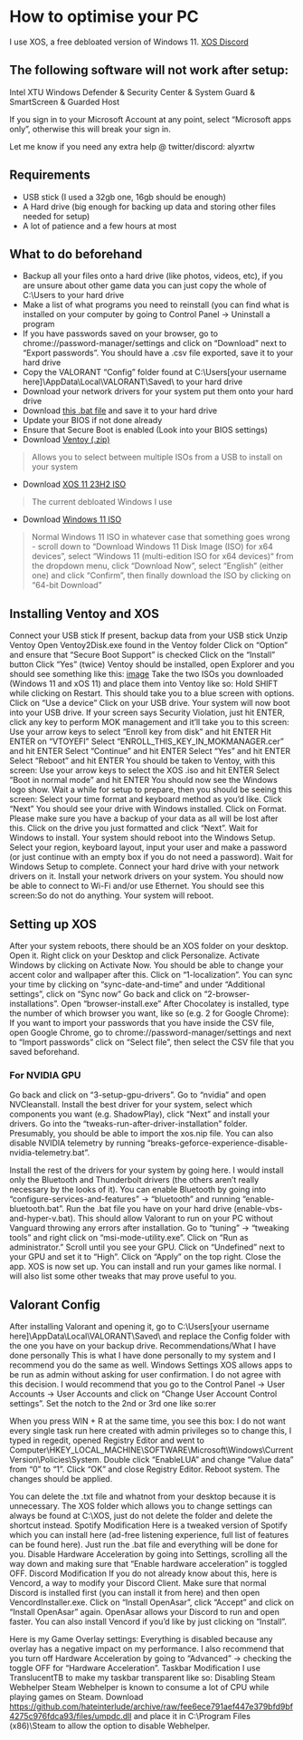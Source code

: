 # How to optimise your PC
I use XOS, a free debloated version of Windows 11. [XOS Discord](https://discord.gg/XTYEjZNPgX)

## The following software will not work after setup:
Intel XTU
Windows Defender & Security Center & System Guard & SmartScreen & Guarded Host

If you sign in to your Microsoft Account at any point, select “Microsoft apps only”, otherwise this will break your sign in.

Let me know if you need any extra help @ twitter/discord: alyxrtw

## Requirements
- USB stick (I used a 32gb one, 16gb should be enough)
- A Hard drive (big enough for backing up data and storing other files needed for setup) 
- A lot of patience and a few hours at most

## What to do beforehand
- Backup all your files onto a hard drive (like photos, videos, etc), if you are unsure about other game data you can just copy the whole of C:\Users to your hard drive
- Make a list of what programs you need to reinstall (you can find what is installed on your computer by going to Control Panel -> Uninstall a program
- If you have passwords saved on your browser, go to chrome://password-manager/settings and click on “Download” next to “Export passwords”. You should have a .csv file exported, save it to your hard drive
- Copy the VALORANT “Config” folder found at C:\Users\[your username here]\AppData\Local\VALORANT\Saved\ to your hard drive
- Download your network drivers for your system put them onto your hard drive
- Download [this .bat file](https://cdn.discordapp.com/attachments/1294815650186788916/1354502185697939538/enable-vbs-and-hyper-v.bat?ex=6822d3b6&is=68218236&hm=7dabafe9badbc80053a3aad97e7ac79f5ef2c9d841d8c893b93e19f62e33d568&) and save it to your hard drive
- Update your BIOS if not done already
- Ensure that Secure Boot is enabled (Look into your BIOS settings)
- Download [Ventoy (.zip)](https://sourceforge.net/projects/ventoy/files/v1.1.05/ventoy-1.1.05-windows.zip/download) 
> Allows you to select between multiple ISOs from a USB to install on your system
- Download [XOS 11 23H2 ISO](https://drive.google.com/file/d/1F9xoCeYEPrrDPtZErHPvzHZ406V2pgrI) 
> The current debloated Windows I use
- Download [Windows 11 ISO](https://www.microsoft.com/en-us/software-download/windows11) 
> Normal Windows 11 ISO in whatever case that something goes wrong - scroll down to “Download Windows 11 Disk Image (ISO) for x64 devices”, select “Windows 11 (multi-edition ISO for x64 devices)“ from the dropdown menu, click “Download Now”, select “English” (either one) and click “Confirm”, then finally download the ISO by clicking on “64-bit Download”

## Installing Ventoy and XOS
Connect your USB stick
If present, backup data from your USB stick 
Unzip Ventoy
Open Ventoy2Disk.exe found in the Ventoy folder
Click on “Option” and ensure that “Secure Boot Support” is checked
Click on the “Install” button
Click “Yes” (twice)
Ventoy should be installed, open Explorer and you should see something like this:
[image](https://github.com/hateinterlude/archive/edit/main/guides/PC%20Optimization%20Guide%20(XOS)/images/image2.png)
Take the two ISOs you downloaded (Windows 11 and xOS 11) and place them into Ventoy like so: 
Hold SHIFT while clicking on Restart. This should take you to a blue screen with options.
Click on “Use a device”
Click on your USB drive. Your system will now boot into your USB drive.
If your screen says Security Violation, just hit ENTER, click any key to perform MOK management and it’ll take you to this screen:
Use your arrow keys to select “Enroll key from disk” and hit ENTER
Hit ENTER on “VTOYEFI”
Select “ENROLL_THIS_KEY_IN_MOKMANAGER.cer” and hit ENTER
Select “Continue” and hit ENTER
Select “Yes” and hit ENTER
Select “Reboot” and hit ENTER
You should be taken to Ventoy, with this screen:
Use your arrow keys to select the XOS .iso and hit ENTER
Select “Boot in normal mode” and hit ENTER
You should now see the Windows logo show.
Wait a while for setup to prepare, then you should be seeing this screen:
Select your time format and keyboard method as you’d like. Click “Next”
You should see your drive with Windows installed. Click on Format. Please make sure you have a backup of your data as all will be lost after this. Click on the drive you just formatted and click “Next”.
Wait for Windows to install. Your system should reboot into the Windows Setup.
Select your region, keyboard layout, input your user and make a password (or just continue with an empty box if you do not need a password).
Wait for Windows Setup to complete.
Connect your hard drive with your network drivers on it. Install your network drivers on your system. You should now be able to connect to Wi-Fi and/or use Ethernet.
You should see this screen:So do not do anything. Your system will reboot.
## Setting up XOS
After your system reboots, there should be an XOS folder on your desktop. Open it.
Right click on your Desktop and click Personalize. Activate Windows by clicking on Activate Now. You should be able to change your accent color and wallpaper after this.
Click on “1-localization”. You can sync your time by clicking on “sync-date-and-time” and under “Additional settings”, click on “Sync now”
Go back and click on “2-browser-installations”. Open “browser-install.exe”
After Chocolatey is installed, type the number of which browser you want, like so (e.g. 2 for Google Chrome):
If you want to import your passwords that you have inside the CSV file, open Google Chrome, go to chrome://password-manager/settings and next to “Import passwords” click on “Select file”, then select the CSV file that you saved beforehand.
### For NVIDIA GPU
Go back and click on “3-setup-gpu-drivers”. Go to “nvidia” and open NVCleanstall.
Install the best driver for your system, select which components you want (e.g. ShadowPlay), click “Next” and install your drivers.
Go into the “tweaks-run-after-driver-installation” folder. Presumably, you should be able to import the xos.nip file. You can also disable NVIDIA telemetry by running “breaks-geforce-experience-disable-nvidia-telemetry.bat”. 

Install the rest of the drivers for your system by going here. I would install only the Bluetooth and Thunderbolt drivers (the others aren’t really necessary by the looks of it).
You can enable Bluetooth by going into “configure-services-and-features” -> “bluetooth” and running “enable-bluetooth.bat”.
Run the .bat file you have on your hard drive (enable-vbs-and-hyper-v.bat). This should allow Valorant to run on your PC without Vanguard throwing any errors after installation.
Go to “tuning” -> “tweaking tools” and right click on “msi-mode-utility.exe”. Click on “Run as administrator.”
Scroll until you see your GPU. Click on “Undefined” next to your GPU and set it to “High”. Click on “Apply” on the top right. Close the app.
XOS is now set up. You can install and run your games like normal. I will also list some other tweaks that may prove useful to you.
## Valorant Config
After installing Valorant and opening it, go to C:\Users\[your username here]\AppData\Local\VALORANT\Saved\ and replace the Config folder with the one you have on your backup drive.
Recommendations/What I have done personally
This is what I have done personally to my system and I recommend you do the same as well.
Windows Settings
XOS allows apps to be run as admin without asking for user confirmation. I do not agree with this decision. I would recommend that you go to the Control Panel -> User Accounts -> User Accounts and click on “Change User Account Control settings”. Set the notch to the 2nd or 3rd one like so:rer

When you press WIN + R at the same time, you see this box:
I do not want every single task run here created with admin privileges so to change this, I typed in regedit, opened Registry Editor and went to Computer\HKEY_LOCAL_MACHINE\SOFTWARE\Microsoft\Windows\CurrentVersion\Policies\System.
Double click “EnableLUA” and change “Value data” from “0” to “1”. Click “OK” and close Registry Editor. Reboot system. The changes should be applied.

You can delete the .txt file and whatnot from your desktop because it is unnecessary. The XOS folder which allows you to change settings can always be found at C:\XOS, just do not delete the folder and delete the shortcut instead.
Spotify Modification
Here is a tweaked version of Spotify which you can install here (ad-free listening experience, full list of features can be found here). Just run the .bat file and everything will be done for you.
Disable Hardware Acceleration by going into Settings, scrolling all the way down and making sure that “Enable hardware acceleration” is toggled OFF.
Discord Modification
If you do not already know about this, here is Vencord, a way to modify your Discord Client. Make sure that normal Discord is installed first (you can install it from here) and then open VencordInstaller.exe. Click on “Install OpenAsar”, click “Accept” and click on “Install OpenAsar” again. OpenAsar allows your Discord to run and open faster. You can also install Vencord if you’d like by just clicking on “Install”.

Here is my Game Overlay settings:
Everything is disabled because any overlay has a negative impact on my performance. I also recommend that you turn off Hardware Acceleration by going to “Advanced” -> checking the toggle OFF for “Hardware Acceleration”.
Taskbar Modification
I use TranslucentTB to make my taskbar transparent like so:
Disabling Steam Webhelper
Steam Webhelper is known to consume a lot of CPU while playing games on Steam. Download https://github.com/hateinterlude/archive/raw/fee6ece791aef447e379bfd9bf4275c976fdca93/files/umpdc.dll and place it in C:\Program Files (x86)\Steam to allow the option to disable Webhelper.


